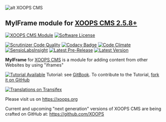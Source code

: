 ![alt XOOPS CMS](https://xoops.org/images/logoXoops4GithubRepository.png)
## MyIFrame module for  [XOOPS CMS 2.5.8+](https://xoops.org)
[![XOOPS CMS Module](https://img.shields.io/badge/XOOPS%20CMS-Module-blue.svg)](https://xoops.org)
[![Software License](https://img.shields.io/badge/license-GPL-brightgreen.svg?style=flat)](http://www.gnu.org/licenses/gpl-2.0.html)

[![Scrutinizer Code Quality](https://img.shields.io/scrutinizer/g/XoopsModules25x/myiframe.svg?style=flat)](https://scrutinizer-ci.com/g/XoopsModules25x/myiframe/?branch=master)
[![Codacy Badge](https://api.codacy.com/project/badge/Grade/163a5d920cb944259d3d2a46e2fafeca)](https://www.codacy.com/app/XoopsModules25x/myiframe_2)
[![Code Climate](https://img.shields.io/codeclimate/github/XoopsModules25x/myiframe.svg?style=flat)](https://codeclimate.com/github/XoopsModules25x/myiframe)
[![SensioLabsInsight](https://insight.sensiolabs.com/projects/1f55baaf-c5f4-4a21-890b-420ac0097652/mini.png)](https://insight.sensiolabs.com/projects/1f55baaf-c5f4-4a21-890b-420ac0097652)
[![Latest Pre-Release](https://img.shields.io/github/tag/XoopsModules25x/myiframe.svg?style=flat)](https://github.com/XoopsModules25x/myiframe/tags/)
[![Latest Version](https://img.shields.io/github/release/XoopsModules25x/myiframe.svg?style=flat)](https://github.com/XoopsModules25x/myiframe/releases/)

**MyIFrame** for [XOOPS CMS](https://xoops.org) is a module for adding content from other Websites by using "iframes"

[![Tutorial Available](https://xoops.org/images/tutorial-available-blue.svg)](https://www.gitbook.com/book/xoops/myiframe-tutorial/) Tutorial: see [GitBook](https://www.gitbook.com/book/xoops/myiframe-tutorial/).
To contribute to the Tutorial, [fork it on GitHub](https://github.com/XoopsDocs/myiframe-tutorial)

[![Translations on Transifex](https://xoops.org/images/translations-transifex-blue.svg)](https://www.transifex.com/xoops)

Please visit us on https://xoops.org

Current and upcoming "next generation" versions of XOOPS CMS are being crafted on GitHub at: https://github.com/XOOPS

